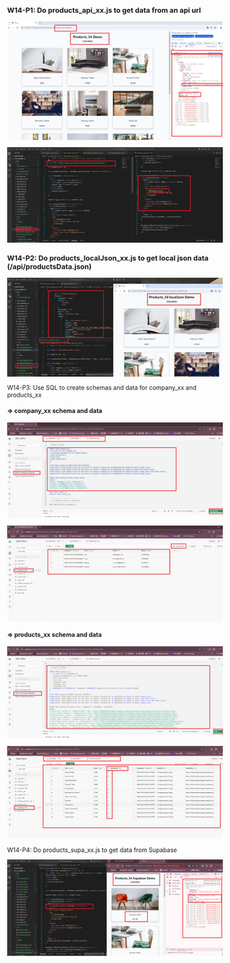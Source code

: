 ### W14-P1: Do products_api_xx.js to get data from an api url
 
![](w14-p1-1.png)
 
![](w14-p1-2.png)
 

### W14-P2: Do products_localJson_xx.js to get local json data (/api/productsData.json)
 
![](w14-p2.png)
 
W14-P3: Use SQL to create schemas and data for company_xx and products_xx
 
#### => company_xx schema and data
 
![](w14-p3-1.png)
 
![](w14-p3-2.png)
 
#### => products_xx schema and data
 
![](w14-p3-3.png)
 
![](w14-p3-4.png)

W14-P4: Do products_supa_xx.js to get data from Supabase
 
![](w14-p4.png)

